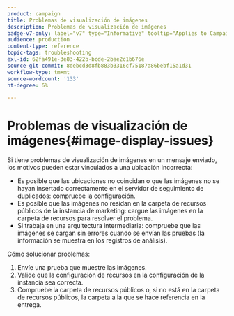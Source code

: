 ```yaml
---
product: campaign
title: Problemas de visualización de imágenes
description: Problemas de visualización de imágenes
badge-v7-only: label="v7" type="Informative" tooltip="Applies to Campaign Classic v7 only"
audience: production
content-type: reference
topic-tags: troubleshooting
exl-id: 62fa491e-3e83-422b-bcde-2bae2c1b676e
source-git-commit: 8debcd3d8fb883b3316cf75187a86bebf15a1d31
workflow-type: tm+mt
source-wordcount: '133'
ht-degree: 6%

---
```


# Problemas de visualización de imágenes{#image-display-issues}



Si tiene problemas de visualización de imágenes en un mensaje enviado, los motivos pueden estar vinculados a una ubicación incorrecta:

* Es posible que las ubicaciones no coincidan o que las imágenes no se hayan insertado correctamente en el servidor de seguimiento de duplicados: compruebe la configuración.
* Es posible que las imágenes no residan en la carpeta de recursos públicos de la instancia de marketing: cargue las imágenes en la carpeta de recursos para resolver el problema.
* Si trabaja en una arquitectura intermediaria: compruebe que las imágenes se cargan sin errores cuando se envían las pruebas (la información se muestra en los registros de análisis).

Cómo solucionar problemas:

1. Envíe una prueba que muestre las imágenes.
1. Valide que la configuración de recursos en la configuración de la instancia sea correcta.
1. Compruebe la carpeta de recursos públicos o, si no está en la carpeta de recursos públicos, la carpeta a la que se hace referencia en la entrega.
